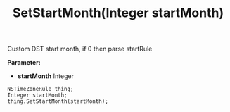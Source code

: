 ﻿---
uid: crmscript_ref_NSTimeZoneRule_SetStartMonth
title: SetStartMonth(Integer startMonth)
intellisense: NSTimeZoneRule.SetStartMonth
keywords: NSTimeZoneRule, GetStartMonth
so.topic: reference
---

Custom DST start month, if 0 then parse startRule

**Parameter:** 
 - **startMonth** Integer

```crmscript
NSTimeZoneRule thing;
Integer startMonth;
thing.SetStartMonth(startMonth);
```

